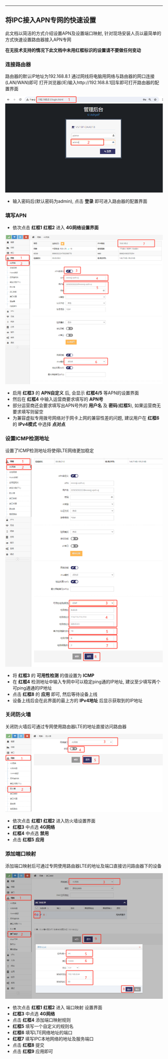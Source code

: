 ***
## 将IPC接入APN专网的快速设置

此文档以简洁的方式介绍设置APN及设置端口映射, 针对现场安装人员以最简单的方式快速设置路由器接入APN专网

**在无技术支持的情况下此文档中未用红框标识的设置请不要做任何变动**

### 连接路由器

路由器的默认IP地址为192.168.8.1
通过网线将电脑用网络与路由器的网口连接(LAN/WAN)即可
打开浏览器(IE)输入http://192.168.8.1回车即可打开路由器的配置界面

![avatar](./lte_apn_ipc_settings_login.png) 

- 输入密码后(默认密码为admin), 点击 **登录** 即可进入路由器的配置界面


### 填写APN

- 依次点击 **红框1** **红框2** 进入 **4G网络设置界面**

![avatar](./lte_apn_settings.png) 

- 启用 **红框3** 的 **APN自定义** 后, 会显示 **红框4/5** 等APN的设置界面
- 然后在 **红框4** 中输入运营商要求填写的 **APN号**
- 部分运营商还会要求填写出APN号外的 **用户名** 及 **密码**(**红框5**), 如果运营商无要求填写则留空
- 为兼容虚拟专用拨号网络对于网卡上网的兼容性差的问题, 建议用户在 **红框6** 的 **IPv4模式** 中选择 **点对点**


### 设置ICMP检测地址

设置了ICMP检测地址将使得LTE网络更加稳定

![avatar](./lte_apn_icmp.png) 

- 将 **红框3** 的 **可用性检测** 的值设置为 **ICMP**
- 在 **红框4** 检测地址中输入专网中可以稳定ping通的IP地址, 建议至少填写两个可ping通通的IP地址
- 点击 **红框8** 的 **应用** 即可, 然后等待设备上线
- 设备上线后会在此界面的最上方的 **IPv4地址** 后显示获取到的IP地址

### 关闭防火墙

关闭防火墙后可通过专网使用路由器LTE的地址直接访问路由器

![avatar](./lte_apn_ipc_settings_firewall.png) 
- 依次点击 **红框1** **红框2** 进入防火墙设置界面
- **红框3** 中点选 **4G网络**
- **红框4** 中点选 **禁用**
- 点击 **红框5** **应用**


### 添加端口映射

添加端口映射后可通过专网使用路由器LTE的地址及端口直接访问路由器下的设备

![avatar](./lte_apn_ipc_settings_map.png) 
- 依次点击 **红框1** **红框2** 进入 端口映射 设置界面
- **红框3** 中点选 **4G网络**
- 点击 **红框4** 添加端口映射规则
- **红框5** 填写一个自定义的规则名
- **红框6** 填写LTE网络地址的端口
- **红框7** 填写IPC本地网络的地址及服务端口
- 点击 **红框8** 提交
- 点击 **红框9** 应用即可



